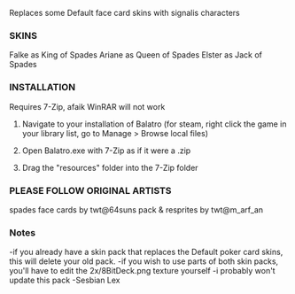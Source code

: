Replaces some Default face card skins with signalis characters

### SKINS

Falke as King of Spades
Ariane as Queen of Spades
Elster as Jack of Spades



### INSTALLATION

Requires 7-Zip, afaik WinRAR will not work

1) Navigate to your installation of Balatro
	(for steam, right click the game in your library list, go to Manage > Browse local files)

2) Open Balatro.exe with 7-Zip as if it were a .zip

3) Drag the "resources" folder into the 7-Zip folder



### PLEASE FOLLOW ORIGINAL ARTISTS

spades face cards by twt@64suns
pack & resprites by twt@m_arf_an



### Notes
-if you already have a skin pack that replaces the Default poker card skins, this will delete your old pack.
-if you wish to use parts of both skin packs, you'll have to edit the 2x/8BitDeck.png texture yourself
-i probably won't update this pack
-Sesbian Lex

